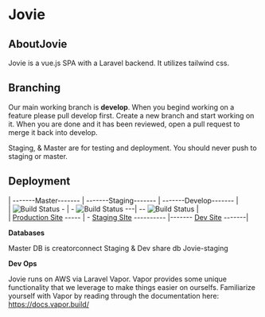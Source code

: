 # **Jovie**

## AboutJovie

Jovie is a vue.js SPA with a Laravel backend. It utilizes tailwind css.

## Branching

Our main working branch is **develop**. When you begind working on a feature please pull develop first. Create a new branch and start working on it. When you are done and it has been reviewed, open a pull request to merge it back into develop.

Staging, & Master are for testing and deployment. You should never push to staging or master.

## Deployment

| -------Master------- | -------Staging------- | -------Develop------- |<br> | ![Build Status](https://app.chipperci.com/projects/58d17d0b-dae3-441a-aeff-e24718ab5042/status/master) - | - ![Build Status](https://app.chipperci.com/projects/58d17d0b-dae3-441a-aeff-e24718ab5042/status/staging) ---| -- ![Build Status](https://app.chipperci.com/projects/58d17d0b-dae3-441a-aeff-e24718ab5042/status/develop) | <br> | [Production Site](http://prod.jov.ie 'Production Site') ----- | - [Staging SIte](http://staging.jov.ie 'Staging SIte') ---------- |------- [Dev Site](http://dev.jov.ie 'Dev Site') -------|

**Databases**

Master DB is creatorconnect Staging & Dev share db Jovie-staging

**Dev Ops**

Jovie runs on AWS via Laravel Vapor. Vapor provides some unique functionality that we leverage to make things easier on ourselfs. Familiarize yourself with Vapor by reading through the documentation here: https://docs.vapor.build/
